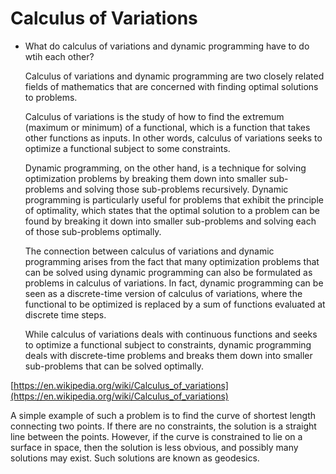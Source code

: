 # Calculus of Variations

- What do calculus of variations and dynamic programming have to do wtih each other?
    
    Calculus of variations and dynamic programming are two closely related fields of mathematics that are concerned with finding optimal solutions to problems.
    
    Calculus of variations is the study of how to find the extremum (maximum or minimum) of a functional, which is a function that takes other functions as inputs. In other words, calculus of variations seeks to optimize a functional subject to some constraints.
    
    Dynamic programming, on the other hand, is a technique for solving optimization problems by breaking them down into smaller sub-problems and solving those sub-problems recursively. Dynamic programming is particularly useful for problems that exhibit the principle of optimality, which states that the optimal solution to a problem can be found by breaking it down into smaller sub-problems and solving each of those sub-problems optimally.
    
    The connection between calculus of variations and dynamic programming arises from the fact that many optimization problems that can be solved using dynamic programming can also be formulated as problems in calculus of variations. In fact, dynamic programming can be seen as a discrete-time version of calculus of variations, where the functional to be optimized is replaced by a sum of functions evaluated at discrete time steps.
    
    While calculus of variations deals with continuous functions and seeks to optimize a functional subject to constraints, dynamic programming deals with discrete-time problems and breaks them down into smaller sub-problems that can be solved optimally.
    

[https://en.wikipedia.org/wiki/Calculus_of_variations](https://en.wikipedia.org/wiki/Calculus_of_variations)

A simple example of such a problem is to find the curve of shortest length connecting two points. If there are no constraints, the solution is a straight line between the points. However, if the curve is constrained to lie on a surface in space, then the solution is less obvious, and possibly many solutions may exist. Such solutions are known as geodesics.